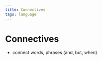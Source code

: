 ```yaml
---
title: Connectives
tags: language
---
```


# Connectives
- connect words, phrases (and, but, when)





























































































